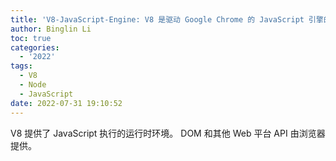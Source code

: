 ```yaml
---
title: 'V8-JavaScript-Engine: V8 是驱动 Google Chrome 的 JavaScript 引擎的名称'
author: Binglin Li
toc: true
categories:
  - '2022'
tags:
  - V8
  - Node
  - JavaScript
date: 2022-07-31 19:10:52
---
```


V8 提供了 JavaScript 执行的运行时环境。 DOM 和其他 Web 平台 API 由浏览器提供。

